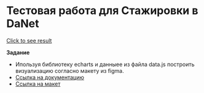 # Тестовая работа для Стажировки в DaNet
[Click to see result](https://crashmet.github.io/Test_for_Gazprom/)

**Задание**
- Ипользуя библиотеку echarts и данныее из файла data.js построить визуализацию согласно макету из figma.
- [Ссылка на документацию](https://echarts.apache.org/en/index.html)
- [Ссылка на макет](https://www.figma.com/file/B9a8pEpmwtUGviLhsWT7He/IT-%D0%A1%D1%82%D0%B0%D1%80%D1%82.-Bar-chart-reference?node-id=1%3A7339&t=ihQHybVbfH4dEdqN-0)
